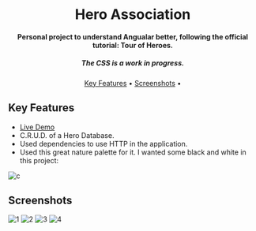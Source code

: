 <h1 align="center">
  Hero Association
  <br>
</h1>

<h4 align="center">Personal project to understand Angualar better, following the official tutorial: Tour of Heroes.</h4>
<h5 align="center"> The CSS is a work in progress. </h5>

<p align="center">
  <a href="#key-features">Key Features</a> •
  <a href="#screenshots">Screenshots</a> •
</p>

## Key Features

* <a href="https://herodatabase.netlify.app" target="_blank">Live Demo</a>
* C.R.U.D. of a Hero Database.
* Used dependencies to use HTTP in the application.
* Used this great nature palette for it. I wanted some black and white in this project:

![c](https://user-images.githubusercontent.com/103831098/195430167-ddc42d5b-5a80-448c-8cea-4ebe33ba0edd.PNG)

## Screenshots

![1](https://user-images.githubusercontent.com/103831098/195430975-f75557d9-c38b-4ee6-98dd-bc32b56b22ce.png)
![2](https://user-images.githubusercontent.com/103831098/195430983-1cd2741c-0aff-4ef9-8863-39f62ca66e18.png)
![3](https://user-images.githubusercontent.com/103831098/195430993-157a1322-1d5a-4c1a-ad48-03d8520dd599.png)
![4](https://user-images.githubusercontent.com/103831098/195431000-f9ddaded-b23b-45ca-b919-38d1a62361b3.png)

